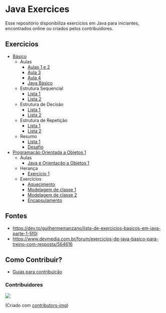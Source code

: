 # Java Exercices

Esse repositório disponibiliza exercícios em Java para iniciantes, encontrados online ou criados pelos contribuidores.

## Exercicios

- [Básico](https://github.com/GuillaumeFalourd/java-exercices/tree/main/0-BASICO)
   - Aulas
      - [Aulas 1 e 2](https://github.com/GuillaumeFalourd/java-exercices/blob/main/0-BASICO/AULAS/aula-1-e-2.pdf)
      - [Aula 3](https://github.com/GuillaumeFalourd/java-exercices/blob/main/0-BASICO/AULAS/aula-3.pdf)
      - [Aula 4](https://github.com/GuillaumeFalourd/java-exercices/blob/main/0-BASICO/AULAS/aula-4.pdf)
      - [Java Básico](https://github.com/GuillaumeFalourd/java-exercices/blob/main/0-BASICO/AULAS/java-basico.pdf)
   - Estrutura Sequencial
     - [Lista 1](https://github.com/GuillaumeFalourd/java-exercices/blob/main/0-BASICO/1-estrutura-sequencial.md)
     - [Lista 2](https://github.com/GuillaumeFalourd/java-exercices/blob/main/0-BASICO/2-estrutura-sequencial.md)
   - Estrutura de Decisão
     - [Lista 1](https://github.com/GuillaumeFalourd/java-exercices/blob/main/0-BASICO/3-estrutura-de-decisao.md)
     - [Lista 2](https://github.com/GuillaumeFalourd/java-exercices/blob/main/0-BASICO/4-estrutura-de-decisao.md)
   - Estrutura de Repetição
     - [Lista 1](https://github.com/GuillaumeFalourd/java-exercices/blob/main/0-BASICO/5-estrutura-de-repeticao.md)
     - [Lista 2](https://github.com/GuillaumeFalourd/java-exercices/blob/main/0-BASICO/6-estrutura-de-repeticao.md)
   - Resumo
     - [Lista 1](https://github.com/GuillaumeFalourd/java-exercices/blob/main/0-BASICO/7-estruturas.md)
     - [Desafio](https://github.com/GuillaumeFalourd/java-exercices/blob/main/0-BASICO/8-desafio.md)
 - [Programação Orientada a Objetos 1](https://github.com/GuillaumeFalourd/java-exercices/tree/main/1-POO1)
   - Aulas
      - [Java e Orientação a Objetos 1](https://github.com/GuillaumeFalourd/java-exercices/blob/main/1-POO1/AULAS/Java%20e%20Orienta%C3%A7%C3%A3o%20a%20Objetos%20I.pdf)
   - Herança
      - [Exercício 1](https://github.com/GuillaumeFalourd/java-exercices/blob/main/1-POO1/Heran%C3%A7a/enunciado.md)
   - Exercícios
      - [Aquecimento](https://github.com/GuillaumeFalourd/java-exercices/blob/main/1-POO1/1-aquecimento.md)
      - [Modelagem de classe 1](https://github.com/GuillaumeFalourd/java-exercices/blob/main/1-POO1/2-modelagem-de-classe.md)
      - [Modelagem de classe 2](https://github.com/GuillaumeFalourd/java-exercices/blob/main/1-POO1/3-modelagem-de-classe.md)
      - [Encapsulamento](https://github.com/GuillaumeFalourd/java-exercices/blob/main/1-POO1/4-encapsulamento.md)

## Fontes

- https://dev.to/guilhermemanzano/lista-de-exercicios-basicos-em-java-parte-1-5f0l
- https://www.devmedia.com.br/forum/exercicios-de-java-basico-para-treino-com-resposta/564616

## Como Contribuir?

- [Guias para contribuição](https://github.com/GuillaumeFalourd/java-exercices/blob/main/CONTRIBUTING.md)

### Contribuidores

<a href="https://github.com/GuillaumeFalourd/java-exercices/graphs/contributors">
  <img src="https://contrib.rocks/image?repo=GuillaumeFalourd/java-exercices" />
</a>

(Criado com [contributors-img](https://contrib.rocks))
